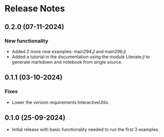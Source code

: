 
# Release Notes

## 0.2.0 (07-11-2024)
### New functionality
- Added 2 more new examples: main294.jl and main296.jl
- Added a tutorial in the documentation using the module Literate.jl to generate markdown and notebook from single source.

## 0.1.1 (03-10-2024)
### Fixes
- Lower the version requirements InteractiveUtils.

## 0.1.0 (25-09-2024)
- Initial release with basic functionality needed to run the first 3 examples.
